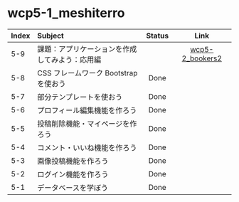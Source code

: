 # wcp5-1_meshiterro

| Index | Subject                                        | Status |                        Link                         |
| :---- | :--------------------------------------------- | :----: | :-------------------------------------------------: |
| 5-9   | 課題：アプリケーションを作成してみよう：応用編 |        | [wcp5-2_bookers2](https://github.com/craymaru/wcp5-2_bookers2) |
| 5-8   | CSS フレームワーク Bootstrap を使おう          |  Done  |                                                     |
| 5-7   | 部分テンプレートを使おう                       |  Done  |                                                     |
| 5-6   | プロフィール編集機能を作ろう                   |  Done  |                                                     |
| 5-5   | 投稿削除機能・マイページを作ろう               |  Done  |                                                     |
| 5-4   | コメント・いいね機能を作ろう                   |  Done  |                                                     |
| 5-3   | 画像投稿機能を作ろう                           |  Done  |                                                     |
| 5-2   | ログイン機能を作ろう                           |  Done  |                                                     |
| 5-1   | データベースを学ぼう                           |  Done  |                                                     |
